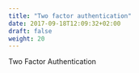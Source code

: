 ```yaml
---
title: "Two factor authentication"
date: 2017-09-18T12:09:32+02:00
draft: false
weight: 20
---
```


Two Factor Authentication

<!--more-->